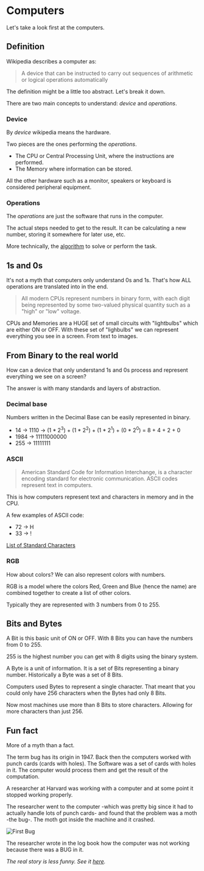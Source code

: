 # Computers

Let's take a look first at the computers.

## Definition

Wikipedia describes a computer as:

> A device that can be instructed to carry out sequences of arithmetic or logical operations automatically

The definition might be a little too abstract. Let's break it down.

There are two main concepts to understand: *device* and *operations*.

### Device

By *device* wikipedia means the hardware.

Two pieces are the ones performing the *operations*.

* The CPU or Central Processing Unit, where the instructions are performed.
* The Memory where information can be stored.

All the other hardware such as a monitor, speakers or keyboard is considered peripheral equipment.

### Operations

The *operations* are just the software that runs in the computer.

The actual steps needed to get to the result. It can be calculating a new number, storing it somewhere for later use, etc.

More technically, the [algorithm](./algos.md) to solve or perform the task.

## 1s and 0s

It's not a myth that computers only understand 0s and 1s. That's how ALL operations are translated into in the end.

> All modern CPUs represent numbers in binary form, with each digit being represented by some two-valued physical quantity such as a "high" or "low" voltage.

CPUs and Memories are a HUGE set of small circuits with "lightbulbs" which are either ON or OFF. With these set of "lighbulbs" we can represent everything you see in a screen. From text to images.

## From Binary to the real world

How can a device that only understand 1s and 0s process and represent everything we see on a screen?

The answer is with many standards and layers of abstraction.

### Decimal base

Numbers written in the Decimal Base can be easily represented in binary.

* 14 -> 1110 -> (1 * 2<sup>3</sup>) + (1 * 2<sup>2</sup>) + (1 * 2<sup>1</sup>) + (0 * 2<sup>0</sup>) = 8 + 4 + 2 + 0
* 1984 -> 11111000000
* 255 -> 11111111

### ASCII

> American Standard Code for Information Interchange, is a character encoding standard for electronic communication. ASCII codes represent text in computers.

This is how computers represent text and characters in memory and in the CPU.

A few examples of ASCII code:

* 72 -> H
* 33 -> !

[List of Standard Characters](https://ascii.cl/)

### RGB

How about colors? We can also represent colors with numbers.

RGB is a model where the colors Red, Green and Blue (hence the name) are combined together to create a list of other colors.

Typically they are represented with 3 numbers from 0 to 255.

## Bits and Bytes

A Bit is this basic unit of ON or OFF. With 8 Bits you can have the numbers from 0 to 255.

255 is the highest number you can get with 8 digits using the binary system.

A Byte is a unit of information. It is a set of Bits representing a binary number. Historically a Byte was a set of 8 Bits.

Computers used Bytes to represent a single character. That meant that you could only have 256 characters when the Bytes had only 8 Bits.

Now most machines use more than 8 Bits to store characters. Allowing for more characters than just 256.

## Fun fact

More of a myth than a fact.

The term bug has its origin in 1947. Back then the computers worked with punch cards (cards with holes). The Software was a set of cards with holes in it. The computer would process them and get the result of the computation.

A researcher at Harvard was working with a computer and at some point it stopped working properly.

The researcher went to the computer -which was pretty big since it had to actually handle lots of punch cards- and found that the problem was a moth -the bug-. The moth got inside the machine and it crashed.

![First Bug](https://upload.wikimedia.org/wikipedia/commons/8/8a/H96566k.jpg)

The researcher wrote in the log book how the computer was not working because there was a BUG in it.

*The real story is less funny. See it [here](https://en.wikipedia.org/wiki/Software_bug#Etymology).*
